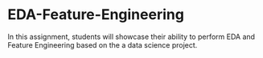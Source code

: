 # EDA-Feature-Engineering
In this assignment, students will showcase their ability to perform EDA and Feature Engineering based on the a data science project.

